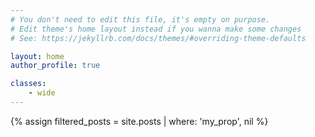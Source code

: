 ```yaml
---
# You don't need to edit this file, it's empty on purpose.
# Edit theme's home layout instead if you wanna make some changes
# See: https://jekyllrb.com/docs/themes/#overriding-theme-defaults

layout: home
author_profile: true

classes:
    - wide
---
```


{% assign filtered_posts = site.posts | where: 'my_prop', nil %}